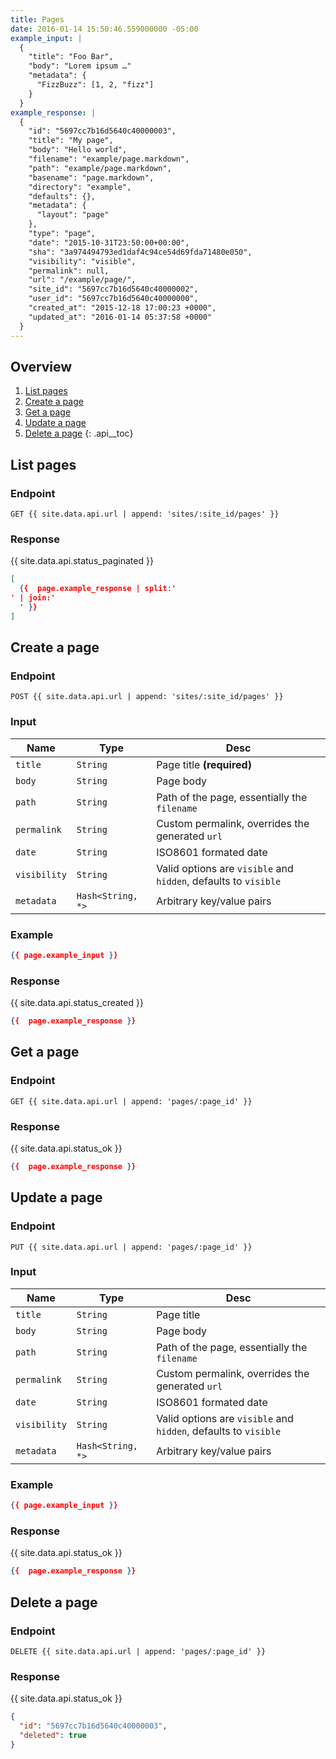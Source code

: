 ```yaml
---
title: Pages
date: 2016-01-14 15:50:46.559000000 -05:00
example_input: |
  {
    "title": "Foo Bar",
    "body": "Lorem ipsum …"
    "metadata": {
      "FizzBuzz": [1, 2, "fizz"]
    }
  }
example_response: |
  {
    "id": "5697cc7b16d5640c40000003",
    "title": "My page",
    "body": "Hello world",
    "filename": "example/page.markdown",
    "path": "example/page.markdown",
    "basename": "page.markdown",
    "directory": "example",
    "defaults": {},
    "metadata": {
      "layout": "page"
    },
    "type": "page",
    "date": "2015-10-31T23:50:00+00:00",
    "sha": "3a974494793ed1daf4c94ce54d69fda71480e050",
    "visibility": "visible",
    "permalink": null,
    "url": "/example/page/",
    "site_id": "5697cc7b16d5640c40000002",
    "user_id": "5697cc7b16d5640c40000000",
    "created_at": "2015-12-18 17:00:23 +0000",
    "updated_at": "2016-01-14 05:37:58 +0000"
  }
---
```


## Overview

1. [List pages](#list-pages)
1. [Create a page](#create-a-page)
1. [Get a page](#get-a-page)
1. [Update a page](#update-a-page)
1. [Delete a page](#delete-a-page)
{: .api__toc}



## List pages

### Endpoint

~~~
GET {{ site.data.api.url | append: 'sites/:site_id/pages' }}
~~~

### Response

{{ site.data.api.status_paginated }}
~~~ json
[
  {{  page.example_response | split:'
' | join:'
  ' }}
]
~~~





## Create a page

### Endpoint

~~~
POST {{ site.data.api.url | append: 'sites/:site_id/pages' }}
~~~

### Input

| Name | Type | Desc |
|------|------|------|
| `title` | `String` | Page title **(required)** |
| `body` | `String` | Page body |
| `path` | `String` | Path of the page, essentially the `filename` |
| `permalink` | `String` | Custom permalink, overrides the generated `url` |
| `date` | `String` | ISO8601 formated date |
| `visibility` | `String` | Valid options are `visible` and `hidden`, defaults to `visible` |
| `metadata` | `Hash<String, *>` | Arbitrary key/value pairs |

### Example

~~~ json
{{ page.example_input }}
~~~

### Response

{{ site.data.api.status_created }}
~~~ json
{{  page.example_response }}
~~~





## Get a page

### Endpoint

~~~
GET {{ site.data.api.url | append: 'pages/:page_id' }}
~~~

### Response

{{ site.data.api.status_ok }}
~~~ json
{{  page.example_response }}
~~~





## Update a page

### Endpoint

~~~
PUT {{ site.data.api.url | append: 'pages/:page_id' }}
~~~

### Input

| Name | Type | Desc |
|------|------|------|
| `title` | `String` | Page title |
| `body` | `String` | Page body |
| `path` | `String` | Path of the page, essentially the `filename` |
| `permalink` | `String` | Custom permalink, overrides the generated `url` |
| `date` | `String` | ISO8601 formated date |
| `visibility` | `String` | Valid options are `visible` and `hidden`, defaults to `visible` |
| `metadata` | `Hash<String, *>` | Arbitrary key/value pairs |

### Example

~~~ json
{{ page.example_input }}
~~~

### Response

{{ site.data.api.status_ok }}
~~~ json
{{  page.example_response }}
~~~




## Delete a page

### Endpoint

~~~
DELETE {{ site.data.api.url | append: 'pages/:page_id' }}
~~~

### Response

{{ site.data.api.status_ok }}
~~~ json
{
  "id": "5697cc7b16d5640c40000003",
  "deleted": true
}
~~~
